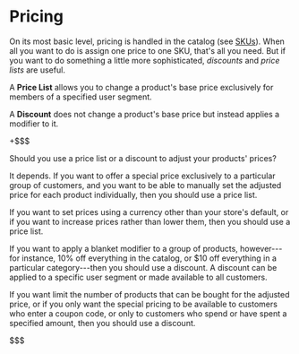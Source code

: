 # Pricing [](id=pricing)

On its most basic level, pricing is handled in the catalog (see
[SKUs](/web/liferay-emporio/documentation/-/knowledge_base/1-0/skus#pricing)).
When all you want to do is assign one price to one SKU, that's all you need. But
if you want to do something a little more sophisticated, *discounts* and *price
lists* are useful.

A **Price List** allows you to change a product's base price exclusively for
members of a specified user segment.

A **Discount** does not change a product's base price but instead applies
a modifier to it.

+$$$

Should you use a price list or a discount to adjust your products' prices?

It depends. If you want to offer a special price exclusively to a particular
group of customers, and you want to be able to manually set the adjusted price
for each product individually, then you should use a price list.

If you want to set prices using a currency other than your store's default, or
if you want to increase prices rather than lower them, then you should use
a price list.

If you want to apply a blanket modifier to a group of products, however---for
instance, 10% off everything in the catalog, or $10 off everything in
a particular category---then you should use a discount. A discount can be
applied to a specific user segment or made available to all customers.

If you want limit the number of products that can be bought for the adjusted
price, or if you only want the special pricing to be available to customers who
enter a coupon code, or only to customers who spend or have spent a specified
amount, then you should use a discount.

$$$
